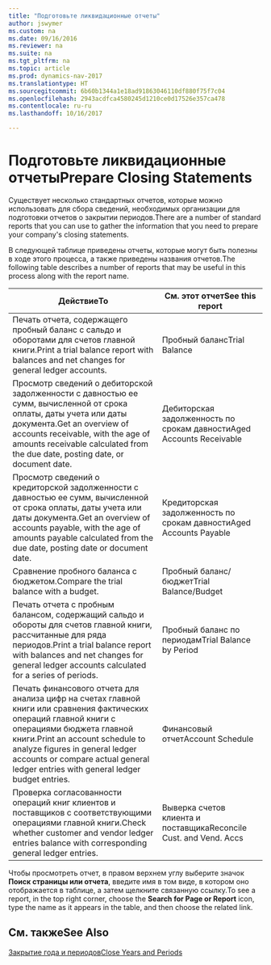 ```yaml
---
title: "Подготовьте ликвидационные отчеты"
author: jswymer
ms.custom: na
ms.date: 09/16/2016
ms.reviewer: na
ms.suite: na
ms.tgt_pltfrm: na
ms.topic: article
ms.prod: dynamics-nav-2017
ms.translationtype: HT
ms.sourcegitcommit: 6b60b1344a1e18ad91863046110df880f75f7c04
ms.openlocfilehash: 2943acdfca4580245d1210ce0d17526e357ca478
ms.contentlocale: ru-ru
ms.lasthandoff: 10/16/2017

---
```

# <a name="prepare-closing-statements"></a><span data-ttu-id="0be51-102">Подготовьте ликвидационные отчеты</span><span class="sxs-lookup"><span data-stu-id="0be51-102">Prepare Closing Statements</span></span>
<span data-ttu-id="0be51-103">Существует несколько стандартных отчетов, которые можно использовать для сбора сведений, необходимых организации для подготовки отчетов о закрытии периодов.</span><span class="sxs-lookup"><span data-stu-id="0be51-103">There are a number of standard reports that you can use to gather the information that you need to prepare your company's closing statements.</span></span>

<span data-ttu-id="0be51-104">В следующей таблице приведены отчеты, которые могут быть полезны в ходе этого процесса, а также приведены названия отчетов.</span><span class="sxs-lookup"><span data-stu-id="0be51-104">The following table describes a number of reports that may be useful in this process along with the report name.</span></span>


|<span data-ttu-id="0be51-105">Действие</span><span class="sxs-lookup"><span data-stu-id="0be51-105">To</span></span>     |<span data-ttu-id="0be51-106">См. этот отчет</span><span class="sxs-lookup"><span data-stu-id="0be51-106">See this report</span></span>       |
|-------|----------------------|
|<span data-ttu-id="0be51-107">Печать отчета, содержащего пробный баланс с сальдо и оборотами для счетов главной книги.</span><span class="sxs-lookup"><span data-stu-id="0be51-107">Print a trial balance report with balances and net changes for general ledger accounts.</span></span>|<span data-ttu-id="0be51-108">Пробный баланс</span><span class="sxs-lookup"><span data-stu-id="0be51-108">Trial Balance</span></span>|
|<span data-ttu-id="0be51-109">Просмотр сведений о дебиторской задолженности с давностью ее сумм, вычисленной от срока оплаты, даты учета или даты документа.</span><span class="sxs-lookup"><span data-stu-id="0be51-109">Get an overview of accounts receivable, with the age of amounts receivable calculated from the due date, posting date, or document date.</span></span>|<span data-ttu-id="0be51-110">Дебиторская задолженность по срокам давности</span><span class="sxs-lookup"><span data-stu-id="0be51-110">Aged Accounts Receivable</span></span>|
|<span data-ttu-id="0be51-111">Просмотр сведений о кредиторской задолженности с давностью ее сумм, вычисленной от срока оплаты, даты учета или даты документа.</span><span class="sxs-lookup"><span data-stu-id="0be51-111">Get an overview of accounts payable, with the age of amounts payable calculated from the due date, posting date or document date.</span></span>|<span data-ttu-id="0be51-112">Кредиторская задолженность по срокам давности</span><span class="sxs-lookup"><span data-stu-id="0be51-112">Aged Accounts Payable</span></span>|
|<span data-ttu-id="0be51-113">Сравнение пробного баланса с бюджетом.</span><span class="sxs-lookup"><span data-stu-id="0be51-113">Compare the trial balance with a budget.</span></span>|<span data-ttu-id="0be51-114">Пробный баланс/бюджет</span><span class="sxs-lookup"><span data-stu-id="0be51-114">Trial Balance/Budget</span></span>|
|<span data-ttu-id="0be51-115">Печать отчета с пробным балансом, содержащий сальдо и обороты для счетов главной книги, рассчитанные для ряда периодов.</span><span class="sxs-lookup"><span data-stu-id="0be51-115">Print a trial balance report with balances and net changes for general ledger accounts calculated for a series of periods.</span></span>|<span data-ttu-id="0be51-116">Пробный баланс по периодам</span><span class="sxs-lookup"><span data-stu-id="0be51-116">Trial Balance by Period</span></span>|
|<span data-ttu-id="0be51-117">Печать финансового отчета для анализа цифр на счетах главной книги или сравнения фактических операций главной книги с операциями бюджета главной книги.</span><span class="sxs-lookup"><span data-stu-id="0be51-117">Print an account schedule to analyze figures in general ledger accounts or compare actual general ledger entries with general ledger budget entries.</span></span>|<span data-ttu-id="0be51-118">Финансовый отчет</span><span class="sxs-lookup"><span data-stu-id="0be51-118">Account Schedule</span></span>|
|<span data-ttu-id="0be51-119">Проверка согласованности операций книг клиентов и поставщиков с соответствующими операциями главной книги.</span><span class="sxs-lookup"><span data-stu-id="0be51-119">Check whether customer and vendor ledger entries balance with corresponding general ledger entries.</span></span>|<span data-ttu-id="0be51-120">Выверка счетов клиента и поставщика</span><span class="sxs-lookup"><span data-stu-id="0be51-120">Reconcile Cust. and Vend. Accs</span></span>|
<span data-ttu-id="0be51-121">Чтобы просмотреть отчет, в правом верхнем углу выберите значок **Поиск страницы или отчета**, введите имя в том виде, в котором оно отображается в таблице, а затем щелкните связанную ссылку.</span><span class="sxs-lookup"><span data-stu-id="0be51-121">To see a report, in the top right corner, choose the **Search for Page or Report** icon, type the name as it appears in the table, and then choose the related link.</span></span>
## <a name="see-also"></a><span data-ttu-id="0be51-122">См. также</span><span class="sxs-lookup"><span data-stu-id="0be51-122">See Also</span></span>
[<span data-ttu-id="0be51-123">Закрытие года и периодов</span><span class="sxs-lookup"><span data-stu-id="0be51-123">Close Years and Periods</span></span>](year-close-years-periods.md)

